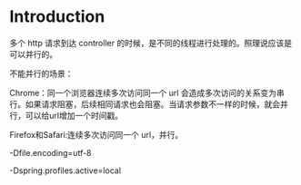 # Introduction

多个 http 请求到达 controller 的时候，是不同的线程进行处理的。照理说应该是可以并行的。

不能并行的场景：

Chrome：同一个浏览器连续多次访问同一个 url 会造成多次访问的关系变为串行。如果请求阻塞，后续相同请求也会阻塞。当请求参数不一样的时候，就会并行，可以给url增加一个时间戳。

Firefox和Safari:连续多次访问同一个 url，并行。

-Dfile.encoding=utf-8 

-Dspring.profiles.active=local

<Valine/>